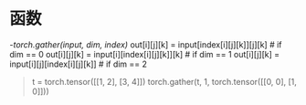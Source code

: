 # 函数
-*torch.gather(input, dim, index)*
  out[i][j][k] = input[index[i][j][k]][j][k]  # if dim == 0
  out[i][j][k] = input[i][index[i][j][k]][k]  # if dim == 1
  out[i][j][k] = input[i][j][index[i][j][k]]  # if dim == 2
>t = torch.tensor([[1, 2], [3, 4]])
>torch.gather(t, 1, torch.tensor([[0, 0], [1, 0]]))
